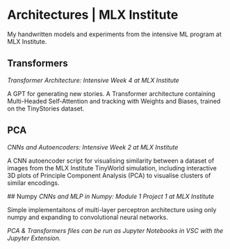 # Architectures | MLX Institute
My handwritten models and experiments from the intensive ML program at MLX Institute.

## Transformers
*Transformer Architecture: Intensive Week 4 at MLX Institute*

A GPT for generating new stories. A Transformer architecture containing Multi-Headed Self-Attention and tracking with Weights and Biases, trained on the TinyStories dataset. 

## PCA
*CNNs and Autoencoders: Intensive Week 2 at MLX Institute*

A CNN autoencoder script for visualising similarity between a dataset of images from the MLX Institute TinyWorld simulation, including interactive 3D plots of Principle Component Analysis (PCA) to visualise clusters of similar encodings. 

## Numpy 
*CNNs and MLP in Numpy: Module 1 Project 1 at MLX Institute*

Simple implementaitons of multi-layer perceptron architecture using only numpy and expanding to convolutional neural networks.

*PCA & Transformers files can be run as Jupyter Notebooks in VSC with the Jupyter Extension.*
